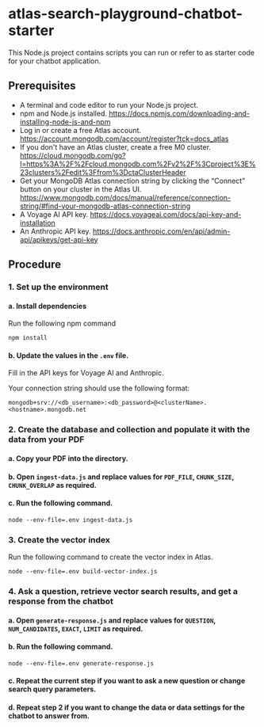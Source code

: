 # atlas-search-playground-chatbot-starter

This Node.js project contains scripts you can run or refer to as starter code for your chatbot application.

## Prerequisites

- A terminal and code editor to run your Node.js project.
- npm and Node.js installed. https://docs.npmjs.com/downloading-and-installing-node-js-and-npm
- Log in or create a free Atlas account. https://account.mongodb.com/account/register?tck=docs_atlas
- If you don't have an Atlas cluster, create a free M0 cluster. https://cloud.mongodb.com/go?l=https%3A%2F%2Fcloud.mongodb.com%2Fv2%2F%3Cproject%3E%23clusters%2Fedit%3Ffrom%3DctaClusterHeader
- Get your MongoDB Atlas connection string by clicking the “Connect” button on your cluster in the Atlas UI. https://www.mongodb.com/docs/manual/reference/connection-string/#find-your-mongodb-atlas-connection-string
- A Voyage AI API key. https://docs.voyageai.com/docs/api-key-and-installation
- An Anthropic API key. https://docs.anthropic.com/en/api/admin-api/apikeys/get-api-key

## Procedure

### 1. Set up the environment

#### a. Install dependencies

Run the following npm command
```shell
npm install
```

#### b. Update the values in the `.env` file.

Fill in the API keys for Voyage AI and Anthropic.

Your connection string should use the following format:

```shell
mongodb+srv://<db_username>:<db_password>@<clusterName>.<hostname>.mongodb.net
```

### 2. Create the database and collection and populate it with the data from your PDF

#### a. Copy your PDF into the directory.

#### b. Open `ingest-data.js` and replace values for `PDF_FILE`, `CHUNK_SIZE`, `CHUNK_OVERLAP` as required.

#### c. Run the following command.

```shell
node --env-file=.env ingest-data.js
```

### 3. Create the vector index

Run the following command to create the vector index in Atlas.

```shell
node --env-file=.env build-vector-index.js
```

### 4. Ask a question, retrieve vector search results, and get a response from the chatbot

#### a. Open `generate-response.js` and replace values for `QUESTION`, `NUM_CANDIDATES`, `EXACT`, `LIMIT` as required.

#### b. Run the following command.

```shell
node --env-file=.env generate-response.js
```

#### c. Repeat the current step if you want to ask a new question or change search query parameters.

#### d. Repeat step 2 if you want to change the data or data settings for the chatbot to answer from.
